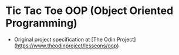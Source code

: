 #  Tic Tac Toe OOP (Object Oriented Programming)
* Original project specification at [The Odin Project] (https://www.theodinproject/lesseons/oop)



